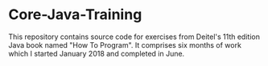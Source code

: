 # Core-Java-Training
This repository contains source code for exercises from Deitel's 11th edition Java book named "How To Program". It comprises six months of work which I started January 2018 and completed in June.
